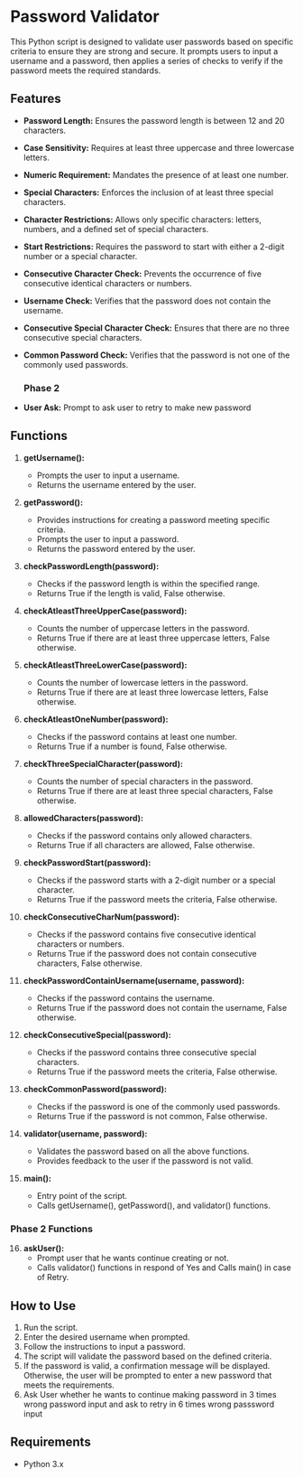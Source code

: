 # Password Validator

This Python script is designed to validate user passwords based on specific criteria to ensure they are strong and secure. It prompts users to input a username and a password, then applies a series of checks to verify if the password meets the required standards.

## Features

- **Password Length:** Ensures the password length is between 12 and 20 characters.
- **Case Sensitivity:** Requires at least three uppercase and three lowercase letters.
- **Numeric Requirement:** Mandates the presence of at least one number.
- **Special Characters:** Enforces the inclusion of at least three special characters.
- **Character Restrictions:** Allows only specific characters: letters, numbers, and a defined set of special characters.
- **Start Restrictions:** Requires the password to start with either a 2-digit number or a special character.
- **Consecutive Character Check:** Prevents the occurrence of five consecutive identical characters or numbers.
- **Username Check:** Verifies that the password does not contain the username.
- **Consecutive Special Character Check:** Ensures that there are no three consecutive special characters.
- **Common Password Check:** Verifies that the password is not one of the commonly used passwords.

  ### __Phase 2__
- **User Ask:** Prompt to ask user to retry to make new password

## Functions

1. **getUsername():**
   - Prompts the user to input a username.
   - Returns the username entered by the user.

2. **getPassword():**
   - Provides instructions for creating a password meeting specific criteria.
   - Prompts the user to input a password.
   - Returns the password entered by the user.

3. **checkPasswordLength(password):**
   - Checks if the password length is within the specified range.
   - Returns True if the length is valid, False otherwise.

4. **checkAtleastThreeUpperCase(password):**
   - Counts the number of uppercase letters in the password.
   - Returns True if there are at least three uppercase letters, False otherwise.

5. **checkAtleastThreeLowerCase(password):**
   - Counts the number of lowercase letters in the password.
   - Returns True if there are at least three lowercase letters, False otherwise.

6. **checkAtleastOneNumber(password):**
   - Checks if the password contains at least one number.
   - Returns True if a number is found, False otherwise.

7. **checkThreeSpecialCharacter(password):**
   - Counts the number of special characters in the password.
   - Returns True if there are at least three special characters, False otherwise.

8. **allowedCharacters(password):**
   - Checks if the password contains only allowed characters.
   - Returns True if all characters are allowed, False otherwise.

9. **checkPasswordStart(password):**
   - Checks if the password starts with a 2-digit number or a special character.
   - Returns True if the password meets the criteria, False otherwise.

10. **checkConsecutiveCharNum(password):**
    - Checks if the password contains five consecutive identical characters or numbers.
    - Returns True if the password does not contain consecutive characters, False otherwise.

11. **checkPasswordContainUsername(username, password):**
    - Checks if the password contains the username.
    - Returns True if the password does not contain the username, False otherwise.

12. **checkConsecutiveSpecial(password):**
    - Checks if the password contains three consecutive special characters.
    - Returns True if the password meets the criteria, False otherwise.

13. **checkCommonPassword(password):**
    - Checks if the password is one of the commonly used passwords.
    - Returns True if the password is not common, False otherwise.

14. **validator(username, password):**
    - Validates the password based on all the above functions.
    - Provides feedback to the user if the password is not valid.

15. **main():**
    - Entry point of the script.
    - Calls getUsername(), getPassword(), and validator() functions.

 ### Phase 2 Functions
16. **askUser():**
    - Prompt user that he wants continue creating or not.
    - Calls validator() functions in respond of Yes and Calls main() in case of Retry.
   

## How to Use

1. Run the script.
2. Enter the desired username when prompted.
3. Follow the instructions to input a password.
4. The script will validate the password based on the defined criteria.
5. If the password is valid, a confirmation message will be displayed. Otherwise, the user will be prompted to enter a new password that meets the requirements.
6. Ask User whether he wants to continue making password in 3 times wrong password input and ask to retry in 6 times wrong passsword input

## Requirements

- Python 3.x
